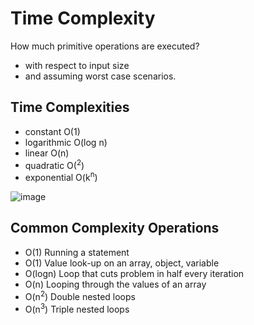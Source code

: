 # Time Complexity

How much primitive operations are  executed?

- with respect to input size
- and assuming worst case scenarios.

## Time Complexities
- constant O(1)
- logarithmic O(log n)
- linear O(n)
- quadratic O(<sup>2</sup>)
- exponential O(k<sup>n</sup>)

![image](https://user-images.githubusercontent.com/87665319/160696750-12b3f550-3d33-4c57-92df-c1cb6c1c78ec.png)

## Common Complexity Operations
- O(1)	Running a statement
- O(1)	Value look-up on an array, object, variable
- O(logn)	Loop that cuts problem in half every iteration
- O(n)	Looping through the values of an array
- O(n<sup>2</sup>)	Double nested loops
- O(n<sup>3</sup>)	Triple nested loops
